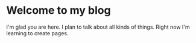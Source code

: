 # Welcome to my blog

I'm glad you are here. I plan to talk about all kinds of things. Right now I'm learning to create pages.
